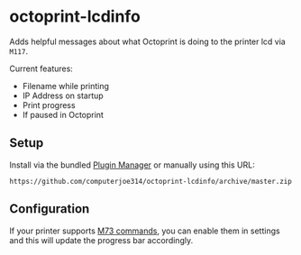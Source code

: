 # octoprint-lcdinfo

Adds helpful messages about what Octoprint is doing to the printer lcd via `M117`.

Current features:

* Filename while printing
* IP Address on startup
* Print progress
* If paused in Octoprint

## Setup

Install via the bundled [Plugin Manager](https://docs.octoprint.org/en/master/bundledplugins/pluginmanager.html)
or manually using this URL:

    https://github.com/computerjoe314/octoprint-lcdinfo/archive/master.zip

## Configuration

If your printer supports [M73 commands](https://marlinfw.org/docs/gcode/M073.html), you can enable them in settings and this will update the progress bar
accordingly.

